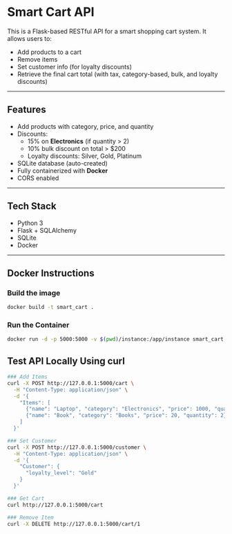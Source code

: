 # Smart Cart API

This is a Flask-based RESTful API for a smart shopping cart system. It allows users to:

- Add products to a cart
- Remove items
- Set customer info (for loyalty discounts)
- Retrieve the final cart total (with tax, category-based, bulk, and loyalty discounts)

---

## Features

- Add products with category, price, and quantity
- Discounts:
  - 15% on **Electronics** (if quantity > 2)
  - 10% bulk discount on total > $200
  - Loyalty discounts: Silver, Gold, Platinum
- SQLite database (auto-created)
- Fully containerized with **Docker**
- CORS enabled

---

## Tech Stack

- Python 3
- Flask + SQLAlchemy
- SQLite
- Docker

---

##  Docker Instructions

### Build the image

```bash
docker build -t smart_cart .
```

### Run the Container

```bash
docker run -d -p 5000:5000 -v $(pwd)/instance:/app/instance smart_cart:latest
```


## Test API Locally Using curl

```bash
### Add Items
curl -X POST http://127.0.0.1:5000/cart \
  -H "Content-Type: application/json" \
  -d '{
    "Items": [
      {"name": "Laptop", "category": "Electronics", "price": 1000, "quantity": 3},
      {"name": "Book", "category": "Books", "price": 20, "quantity": 2}
    ]
  }'

### Set Customer
curl -X POST http://127.0.0.1:5000/customer \
  -H "Content-Type: application/json" \
  -d '{
    "Customer": {
      "loyalty_level": "Gold"
    }
  }'

### Get Cart
curl http://127.0.0.1:5000/cart

### Remove Item
curl -X DELETE http://127.0.0.1:5000/cart/1

```